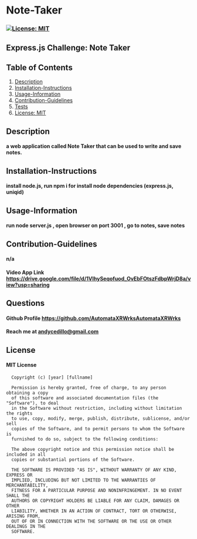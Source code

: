 # Note-Taker
### [![License: MIT](https://img.shields.io/badge/License-MIT-yellow.svg)](https://opensource.org/licenses/MIT)
## Express.js Challenge: Note Taker

## 
## Table of Contents
1. [Description](#description)
2. [Installation-Instructions](#installation-instructions)
3. [Usage-Information](#usage-information)
4. [Contribution-Guidelines](#contribution-guidelines)
5. [Tests](#tests)
6. [License: MIT](https://opensource.org/licenses/MIT)

## Description
#### a web application called Note Taker that can be used to write and save notes.
## Installation-Instructions
#### install node.js, run npm i for install node dependencies (express.js, uniqid)
## Usage-Information
#### run node server.js , open browser on port 3001 , go to notes, save notes

## Contribution-Guidelines
#### n/a

#### Video App Link https://drive.google.com/file/d/1VIhySeqofuod_OvEbFOtszFdbpWrjD8a/view?usp=sharing

## Questions
#### Github Profile https://github.com/AutomataXRWrksAutomataXRWrks
#### Reach me at andycedillo@gmail.com


## License
#### MIT License

      Copyright (c) [year] [fullname]
      
      Permission is hereby granted, free of charge, to any person obtaining a copy
      of this software and associated documentation files (the "Software"), to deal
      in the Software without restriction, including without limitation the rights
      to use, copy, modify, merge, publish, distribute, sublicense, and/or sell
      copies of the Software, and to permit persons to whom the Software is
      furnished to do so, subject to the following conditions:
      
      The above copyright notice and this permission notice shall be included in all
      copies or substantial portions of the Software.
      
      THE SOFTWARE IS PROVIDED "AS IS", WITHOUT WARRANTY OF ANY KIND, EXPRESS OR
      IMPLIED, INCLUDING BUT NOT LIMITED TO THE WARRANTIES OF MERCHANTABILITY,
      FITNESS FOR A PARTICULAR PURPOSE AND NONINFRINGEMENT. IN NO EVENT SHALL THE
      AUTHORS OR COPYRIGHT HOLDERS BE LIABLE FOR ANY CLAIM, DAMAGES OR OTHER
      LIABILITY, WHETHER IN AN ACTION OF CONTRACT, TORT OR OTHERWISE, ARISING FROM,
      OUT OF OR IN CONNECTION WITH THE SOFTWARE OR THE USE OR OTHER DEALINGS IN THE
      SOFTWARE.
